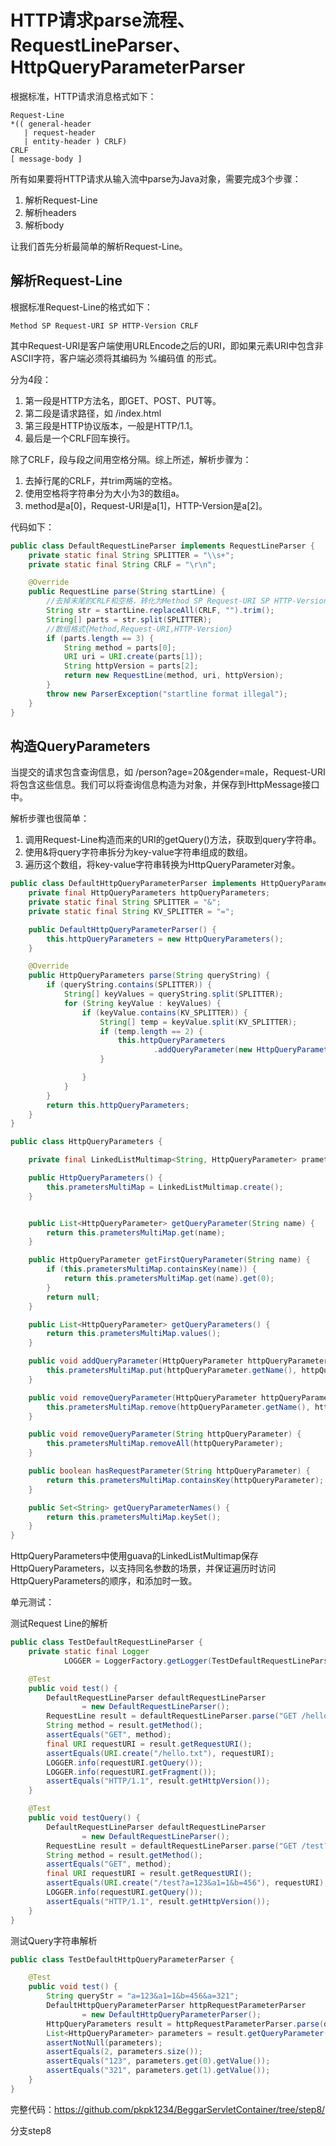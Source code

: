 # HTTP请求parse流程、RequestLineParser、HttpQueryParameterParser

根据标准， HTTP请求消息格式如下：

```
Request-Line              
*(( general-header        
   | request-header         
   | entity-header ) CRLF) 
CRLF
[ message-body ]
```

所有如果要将HTTP请求从输入流中parse为Java对象，需要完成3个步骤：

1. 解析Request-Line
2. 解析headers
3. 解析body

让我们首先分析最简单的解析Request-Line。

## 解析Request-Line

根据标准Request-Line的格式如下：

```
Method SP Request-URI SP HTTP-Version CRLF
```

其中Request-URI是客户端使用URLEncode之后的URI，即如果元素URI中包含非ASCII字符，客户端必须将其编码为 %编码值 的形式。

分为4段：

1. 第一段是HTTP方法名，即GET、POST、PUT等。
2. 第二段是请求路径，如 /index.html
3. 第三段是HTTP协议版本，一般是HTTP/1.1。
4. 最后是一个CRLF回车换行。

除了CRLF，段与段之间用空格分隔。综上所述，解析步骤为：

1. 去掉行尾的CRLF，并trim两端的空格。
2. 使用空格将字符串分为大小为3的数组a。
3. method是a\[0\]，Request-URI是a\[1\]，HTTP-Version是a\[2\]。

代码如下：

```java
public class DefaultRequestLineParser implements RequestLineParser {
    private static final String SPLITTER = "\\s+";
    private static final String CRLF = "\r\n";

    @Override
    public RequestLine parse(String startLine) {
        //去掉末尾的CRLF和空格，转化为Method SP Request-URI SP HTTP-Version
        String str = startLine.replaceAll(CRLF, "").trim();
        String[] parts = str.split(SPLITTER);
        //数组格式{Method,Request-URI,HTTP-Version}
        if (parts.length == 3) {
            String method = parts[0];
            URI uri = URI.create(parts[1]);
            String httpVersion = parts[2];
            return new RequestLine(method, uri, httpVersion);
        }
        throw new ParserException("startline format illegal");
    }
}
```

## 构造QueryParameters

当提交的请求包含查询信息，如 /person?age=20&gender=male，Request-URI将包含这些信息。我们可以将查询信息构造为对象，并保存到HttpMessage接口中。

解析步骤也很简单：

1. 调用Request-Line构造而来的URI的getQuery\(\)方法，获取到query字符串。
2. 使用&将query字符串拆分为key-value字符串组成的数组。
3. 遍历这个数组，将key-value字符串转换为HttpQueryParameter对象。

```java
public class DefaultHttpQueryParameterParser implements HttpQueryParameterParser {
    private final HttpQueryParameters httpQueryParameters;
    private static final String SPLITTER = "&";
    private static final String KV_SPLITTER = "=";

    public DefaultHttpQueryParameterParser() {
        this.httpQueryParameters = new HttpQueryParameters();
    }

    @Override
    public HttpQueryParameters parse(String queryString) {
        if (queryString.contains(SPLITTER)) {
            String[] keyValues = queryString.split(SPLITTER);
            for (String keyValue : keyValues) {
                if (keyValue.contains(KV_SPLITTER)) {
                    String[] temp = keyValue.split(KV_SPLITTER);
                    if (temp.length == 2) {
                        this.httpQueryParameters
                                .addQueryParameter(new HttpQueryParameter(temp[0], temp[1]));
                    }

                }
            }
        }
        return this.httpQueryParameters;
    }
}
```

```java
public class HttpQueryParameters {

    private final LinkedListMultimap<String, HttpQueryParameter> prametersMultiMap;

    public HttpQueryParameters() {
        this.prametersMultiMap = LinkedListMultimap.create();
    }


    public List<HttpQueryParameter> getQueryParameter(String name) {
        return this.prametersMultiMap.get(name);
    }

    public HttpQueryParameter getFirstQueryParameter(String name) {
        if (this.prametersMultiMap.containsKey(name)) {
            return this.prametersMultiMap.get(name).get(0);
        }
        return null;
    }

    public List<HttpQueryParameter> getQueryParameters() {
        return this.prametersMultiMap.values();
    }

    public void addQueryParameter(HttpQueryParameter httpQueryParameter) {
        this.prametersMultiMap.put(httpQueryParameter.getName(), httpQueryParameter);
    }

    public void removeQueryParameter(HttpQueryParameter httpQueryParameter) {
        this.prametersMultiMap.remove(httpQueryParameter.getName(), httpQueryParameter);
    }

    public void removeQueryParameter(String httpQueryParameter) {
        this.prametersMultiMap.removeAll(httpQueryParameter);
    }

    public boolean hasRequestParameter(String httpQueryParameter) {
        return this.prametersMultiMap.containsKey(httpQueryParameter);
    }

    public Set<String> getQueryParameterNames() {
        return this.prametersMultiMap.keySet();
    }
}
```

HttpQueryParameters中使用guava的LinkedListMultimap保存HttpQueryParameters，以支持同名参数的场景，并保证遍历时访问HttpQueryParameters的顺序，和添加时一致。

单元测试：

测试Request Line的解析

```java
public class TestDefaultRequestLineParser {
    private static final Logger
            LOGGER = LoggerFactory.getLogger(TestDefaultRequestLineParser.class);

    @Test
    public void test() {
        DefaultRequestLineParser defaultRequestLineParser
                = new DefaultRequestLineParser();
        RequestLine result = defaultRequestLineParser.parse("GET /hello.txt HTTP/1.1\r\n");
        String method = result.getMethod();
        assertEquals("GET", method);
        final URI requestURI = result.getRequestURI();
        assertEquals(URI.create("/hello.txt"), requestURI);
        LOGGER.info(requestURI.getQuery());
        LOGGER.info(requestURI.getFragment());
        assertEquals("HTTP/1.1", result.getHttpVersion());
    }

    @Test
    public void testQuery() {
        DefaultRequestLineParser defaultRequestLineParser
                = new DefaultRequestLineParser();
        RequestLine result = defaultRequestLineParser.parse("GET /test?a=123&a1=1&b=456 HTTP/1.1\r\n");
        String method = result.getMethod();
        assertEquals("GET", method);
        final URI requestURI = result.getRequestURI();
        assertEquals(URI.create("/test?a=123&a1=1&b=456"), requestURI);
        LOGGER.info(requestURI.getQuery());
        assertEquals("HTTP/1.1", result.getHttpVersion());
    }
}
```

测试Query字符串解析

```java
public class TestDefaultHttpQueryParameterParser {

    @Test
    public void test() {
        String queryStr = "a=123&a1=1&b=456&a=321";
        DefaultHttpQueryParameterParser httpRequestParameterParser
                = new DefaultHttpQueryParameterParser();
        HttpQueryParameters result = httpRequestParameterParser.parse(queryStr);
        List<HttpQueryParameter> parameters = result.getQueryParameter("a");
        assertNotNull(parameters);
        assertEquals(2, parameters.size());
        assertEquals("123", parameters.get(0).getValue());
        assertEquals("321", parameters.get(1).getValue());
    }
}
```

完整代码：https://github.com/pkpk1234/BeggarServletContainer/tree/step8/

分支step8


